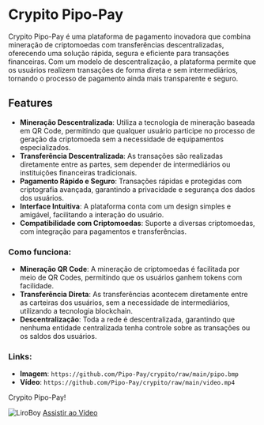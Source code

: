 # Crypito Pipo-Pay

Crypito Pipo-Pay é uma plataforma de pagamento inovadora que combina mineração de criptomoedas com transferências descentralizadas, oferecendo uma solução rápida, segura e eficiente para transações financeiras. Com um modelo de descentralização, a plataforma permite que os usuários realizem transações de forma direta e sem intermediários, tornando o processo de pagamento ainda mais transparente e seguro.

## Features

- **Mineração Descentralizada**: Utiliza a tecnologia de mineração baseada em QR Code, permitindo que qualquer usuário participe no processo de geração da criptomoeda sem a necessidade de equipamentos especializados.
- **Transferência Descentralizada**: As transações são realizadas diretamente entre as partes, sem depender de intermediários ou instituições financeiras tradicionais.
- **Pagamento Rápido e Seguro**: Transações rápidas e protegidas com criptografia avançada, garantindo a privacidade e segurança dos dados dos usuários.
- **Interface Intuitiva**: A plataforma conta com um design simples e amigável, facilitando a interação do usuário.
- **Compatibilidade com Criptomoedas**: Suporte a diversas criptomoedas, com integração para pagamentos e transferências.

### Como funciona:
- **Mineração QR Code**: A mineração de criptomoedas é facilitada por meio de QR Codes, permitindo que os usuários ganhem tokens com facilidade.
- **Transferência Direta**: As transferências acontecem diretamente entre as carteiras dos usuários, sem a necessidade de intermediários, utilizando a tecnologia blockchain.
- **Descentralização**: Toda a rede é descentralizada, garantindo que nenhuma entidade centralizada tenha controle sobre as transações ou os saldos dos usuários.

### Links:
- **Imagem**: `https://github.com/Pipo-Pay/crypito/raw/main/pipo.bmp`
- **Vídeo**: `https://github.com/Pipo-Pay/crypito/raw/main/video.mp4`

Crypito Pipo-Pay!

![LiroBoy](https://github.com/Pipo-Pay/crypito/raw/main/pipo.bmp)
[Assistir ao Vídeo](https://github.com/Pipo-Pay/crypito/raw/main/video.mp4)
